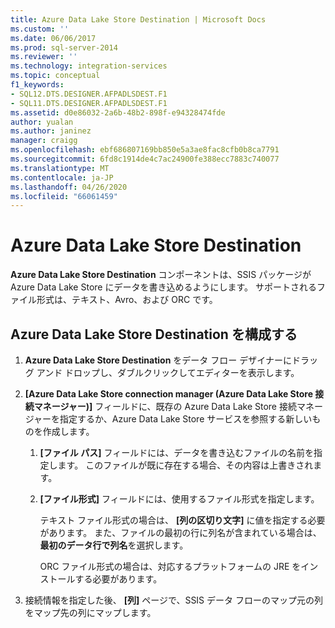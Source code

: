 ```yaml
---
title: Azure Data Lake Store Destination | Microsoft Docs
ms.custom: ''
ms.date: 06/06/2017
ms.prod: sql-server-2014
ms.reviewer: ''
ms.technology: integration-services
ms.topic: conceptual
f1_keywords:
- SQL12.DTS.DESIGNER.AFPADLSDEST.F1
- SQL11.DTS.DESIGNER.AFPADLSDEST.F1
ms.assetid: d0e86032-2a6b-48b2-898f-e94328474fde
author: yualan
ms.author: janinez
manager: craigg
ms.openlocfilehash: ebf686807169bb850e5a3ae8fac8cfb0b8ca7791
ms.sourcegitcommit: 6fd8c1914de4c7ac24900fe388ecc7883c740077
ms.translationtype: MT
ms.contentlocale: ja-JP
ms.lasthandoff: 04/26/2020
ms.locfileid: "66061459"
---
```

# <a name="azure-data-lake-store-destination"></a>Azure Data Lake Store Destination
  **Azure Data Lake Store Destination** コンポーネントは、SSIS パッケージが Azure Data Lake Store にデータを書き込めるようにします。 サポートされるファイル形式は、テキスト、Avro、および ORC です。 
  
## <a name="configure-the-azure-data-lake-store-destination"></a>Azure Data Lake Store Destination を構成する 

1. **Azure Data Lake Store Destination** をデータ フロー デザイナーにドラッグ アンド ドロップし、ダブルクリックしてエディターを表示します。  

2.  **[Azure Data Lake Store connection manager (Azure Data Lake Store 接続マネージャー)]** フィールドに、既存の Azure Data Lake Store 接続マネージャーを指定するか、Azure Data Lake Store サービスを参照する新しいものを作成します。  
  
    1.  **[ファイル パス]** フィールドには、データを書き込むファイルの名前を指定します。 このファイルが既に存在する場合、その内容は上書きされます。  
  
    2.  **[ファイル形式]** フィールドには、使用するファイル形式を指定します。  
  
        テキスト ファイル形式の場合は、 **[列の区切り文字]** に値を指定する必要があります。 また、ファイルの最初の行に列名が含まれている場合は、**最初のデータ行で列名**を選択します。  

        ORC ファイル形式の場合は、対応するプラットフォームの JRE をインストールする必要があります。 
  
3.  接続情報を指定した後、 **[列]** ページで、SSIS データ フローのマップ元の列をマップ先の列にマップします。  
